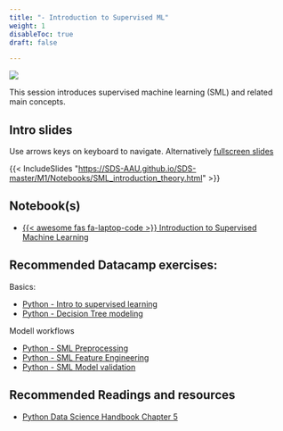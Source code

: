 ```yaml
---
title: "- Introduction to Supervised ML"
weight: 1
disableToc: true
draft: false

---
```


![](https://raw.githubusercontent.com/aaubs/ds-master/main/media/hearder_goldie_space_3.png)

This session introduces supervised machine learning (SML) and related main concepts.

## Intro slides

Use arrows keys on keyboard to navigate. Alternatively [fullscreen slides](https://SDS-AAU.github.io/SDS-master/M1/Notebooks/SML_introduction_theory.html) 
  
{{< IncludeSlides "https://SDS-AAU.github.io/SDS-master/M1/Notebooks/SML_introduction_theory.html" >}}


## Notebook(s)

* [{{< awesome fas fa-laptop-code >}} Introduction to Supervised Machine Learning](https://colab.research.google.com/github/aaubs/ds-master/blob/main/courses/ds4b-m1-6-sml/notebooks/s1-sml-intro.ipynb)

## Recommended Datacamp exercises:

Basics:
   * [Python - Intro to supervised learning](https://learn.datacamp.com/courses/supervised-learning-with-scikit-learn)
   * [Python - Decision Tree modeling](https://learn.datacamp.com/courses/machine-learning-with-tree-based-models-in-python)
   
Modell workflows
   * [Python - SML Preprocessing](https://app.datacamp.com/learn/courses/preprocessing-for-machine-learning-in-python)
   * [Python - SML Feature Engineering](https://app.datacamp.com/learn/courses/feature-engineering-for-machine-learning-in-python)
   * [Python - SML Model validation](https://app.datacamp.com/learn/courses/model-validation-in-python)

   
## Recommended Readings and resources
* [Python Data Science Handbook Chapter 5](https://jakevdp.github.io/PythonDataScienceHandbook/)



